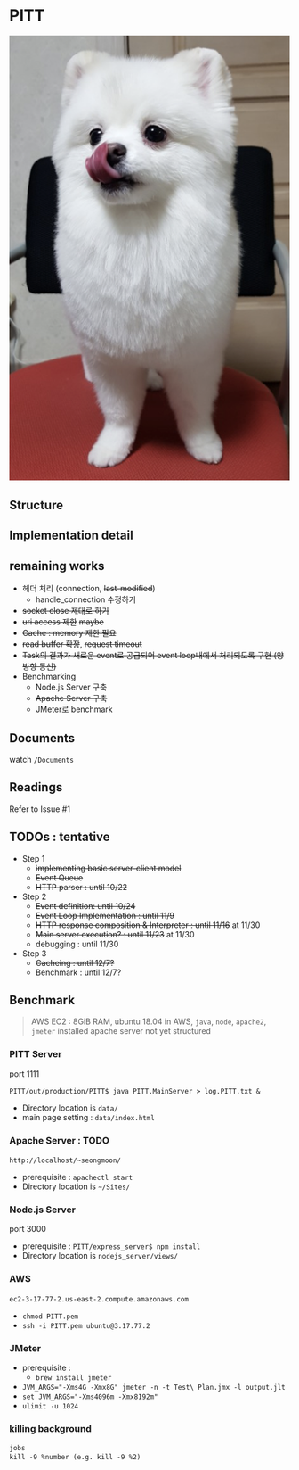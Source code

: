 # PITT

![logo](Logo.png)

## Structure

## Implementation detail

## remaining works
 - 헤더 처리 (connection, ~~last-modified~~)
   - handle_connection 수정하기
 - ~~socket close 제대로 하기~~
 - ~~uri access 제한~~ ~~maybe~~
 - ~~Cache : memory 제한 필요~~
 - ~~read buffer 확장~~, ~~request timeout~~
 - ~~Task의 결과가 새로운 event로 공급되어 event loop내에서 처리되도록 구현 (양방향 통신)~~
 - Benchmarking
    - Node.js Server 구축
    - ~~Apache Server 구축~~
    - JMeter로 benchmark


## Documents
watch `/Documents`

## Readings
Refer to Issue #1

## TODOs : tentative
* Step 1
  - ~~implementing basic server-client model~~
  - ~~Event Queue~~
  - ~~HTTP parser : until 10/22~~
* Step 2
  - ~~Event definition: until 10/24~~
  - ~~Event Loop Implementation : until 11/9~~
  - ~~HTTP response composition & Interpreter : until 11/16~~ at 11/30
  - ~~Main server execution? : until 11/23~~ at 11/30
  - debugging : until 11/30
* Step 3
  - ~~Cacheing : until 12/7?~~
  - Benchmark : until 12/7?

## Benchmark
> AWS EC2 : 8GiB RAM, ubuntu 18.04
> in AWS, `java`, `node`, `apache2`, `jmeter` installed
> apache server not yet structured

### PITT Server
port 1111
 ```
 PITT/out/production/PITT$ java PITT.MainServer > log.PITT.txt &
 ```
 - Directory location is `data/`
 - main page setting : `data/index.html`

### Apache Server : TODO
`http://localhost/~seongmoon/`
 - prerequisite : `apachectl start`
 - Directory location is `~/Sites/`

### Node.js Server
port 3000
 - prerequisite : `PITT/express_server$ npm install`
 - Directory location is `nodejs_server/views/`

### AWS
`ec2-3-17-77-2.us-east-2.compute.amazonaws.com`
 - `chmod PITT.pem`
 - `ssh -i PITT.pem ubuntu@3.17.77.2`

### JMeter
 - prerequisite :
    - `brew install jmeter`
 - `JVM_ARGS="-Xms4G -Xmx8G" jmeter -n -t Test\ Plan.jmx -l output.jlt`
 - `set JVM_ARGS="-Xms4096m -Xmx8192m"`
 - `ulimit -u 1024`

 ### killing background
 ```
 jobs
 kill -9 %number (e.g. kill -9 %2)
 ```